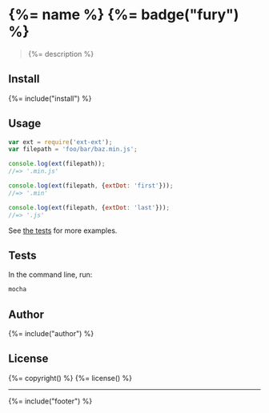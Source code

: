 # {%= name %} {%= badge("fury") %}

> {%= description %}

## Install
{%= include("install") %}

## Usage

```js
var ext = require('ext-ext');
var filepath = 'foo/bar/baz.min.js';

console.log(ext(filepath));
//=> '.min.js'

console.log(ext(filepath, {extDot: 'first'}));
//=> '.min'

console.log(ext(filepath, {extDot: 'last'}));
//=> '.js'
```

See [the tests](./test) for more examples.


## Tests

In the command line, run:

```bash
mocha
```

## Author
{%= include("author") %}

## License
{%= copyright() %}
{%= license() %}

***

{%= include("footer") %}